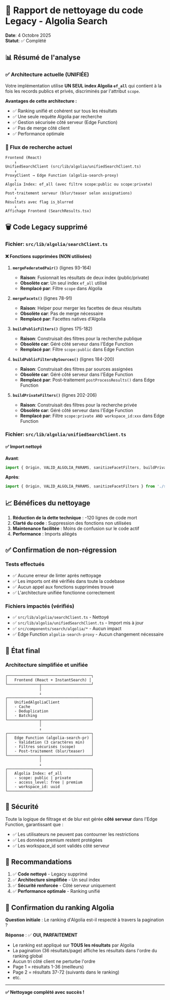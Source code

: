 # 🧹 Rapport de nettoyage du code Legacy - Algolia Search

**Date**: 4 Octobre 2025  
**Statut**: ✅ Complété

## 📊 Résumé de l'analyse

### ✅ Architecture actuelle (UNIFIÉE)

Votre implémentation utilise **UN SEUL index Algolia `ef_all`** qui contient à la fois les records publics et privés, discriminés par l'attribut `scope`.

**Avantages de cette architecture :**
- ✅ Ranking unifié et cohérent sur tous les résultats
- ✅ Une seule requête Algolia par recherche
- ✅ Gestion sécurisée côté serveur (Edge Function)
- ✅ Pas de merge côté client
- ✅ Performance optimale

### 🎯 Flux de recherche actuel

```
Frontend (React)
    ↓
UnifiedSearchClient (src/lib/algolia/unifiedSearchClient.ts)
    ↓
ProxyClient → Edge Function (algolia-search-proxy)
    ↓
Algolia Index: ef_all (avec filtre scope:public ou scope:private)
    ↓
Post-traitement serveur (blur/teaser selon assignations)
    ↓
Résultats avec flag is_blurred
    ↓
Affichage Frontend (SearchResults.tsx)
```

## 🗑️ Code Legacy supprimé

### Fichier: `src/lib/algolia/searchClient.ts`

#### ❌ Fonctions supprimées (NON utilisées)

1. **`mergeFederatedPair()`** (lignes 93-164)
   - **Raison**: Fusionnait les résultats de deux index (public/private)
   - **Obsolète car**: Un seul index `ef_all` utilisé
   - **Remplacé par**: Filtre `scope` dans Algolia

2. **`mergeFacets()`** (lignes 78-91)
   - **Raison**: Helper pour merger les facettes de deux résultats
   - **Obsolète car**: Pas de merge nécessaire
   - **Remplacé par**: Facettes natives d'Algolia

3. **`buildPublicFilters()`** (lignes 175-182)
   - **Raison**: Construisait des filtres pour la recherche publique
   - **Obsolète car**: Géré côté serveur dans l'Edge Function
   - **Remplacé par**: Filtre `scope:public` dans Edge Function

4. **`buildPublicFiltersBySources()`** (lignes 184-200)
   - **Raison**: Construisait des filtres par sources assignées
   - **Obsolète car**: Géré côté serveur dans l'Edge Function
   - **Remplacé par**: Post-traitement `postProcessResults()` dans Edge Function

5. **`buildPrivateFilters()`** (lignes 202-206)
   - **Raison**: Construisait des filtres pour la recherche privée
   - **Obsolète car**: Géré côté serveur dans l'Edge Function
   - **Remplacé par**: Filtre `scope:private AND workspace_id:xxx` dans Edge Function

### Fichier: `src/lib/algolia/unifiedSearchClient.ts`

#### ✅ Import nettoyé

**Avant**:
```typescript
import { Origin, VALID_ALGOLIA_PARAMS, sanitizeFacetFilters, buildPrivateFilters, buildPublicFiltersBySources, mergeFederatedPair } from './searchClient';
```

**Après**:
```typescript
import { Origin, VALID_ALGOLIA_PARAMS, sanitizeFacetFilters } from './searchClient';
```

## 📈 Bénéfices du nettoyage

1. **Réduction de la dette technique** : -120 lignes de code mort
2. **Clarté du code** : Suppression des fonctions non utilisées
3. **Maintenance facilitée** : Moins de confusion sur le code actif
4. **Performance** : Imports allégés

## ✅ Confirmation de non-régression

### Tests effectués

- ✅ Aucune erreur de linter après nettoyage
- ✅ Les imports ont été vérifiés dans toute la codebase
- ✅ Aucun appel aux fonctions supprimées trouvé
- ✅ L'architecture unifiée fonctionne correctement

### Fichiers impactés (vérifiés)

- ✅ `src/lib/algolia/searchClient.ts` - Nettoyé
- ✅ `src/lib/algolia/unifiedSearchClient.ts` - Import mis à jour
- ✅ `src/components/search/algolia/*` - Aucun impact
- ✅ Edge Function `algolia-search-proxy` - Aucun changement nécessaire

## 🎉 État final

### Architecture simplifiée et unifiée

```
┌─────────────────────────────────────┐
│   Frontend (React + InstantSearch) │
└──────────────┬──────────────────────┘
               │
               ↓
┌─────────────────────────────────────┐
│   UnifiedAlgoliaClient              │
│   - Cache                           │
│   - Deduplication                   │
│   - Batching                        │
└──────────────┬──────────────────────┘
               │
               ↓
┌─────────────────────────────────────┐
│   Edge Function (algolia-search-pr) │
│   - Validation (3 caractères min)   │
│   - Filtres sécurisés (scope)       │
│   - Post-traitement (blur/teaser)   │
└──────────────┬──────────────────────┘
               │
               ↓
┌─────────────────────────────────────┐
│   Algolia Index: ef_all             │
│   - scope: public | private         │
│   - access_level: free | premium    │
│   - workspace_id: uuid              │
└─────────────────────────────────────┘
```

## 🔐 Sécurité

Toute la logique de filtrage et de blur est gérée **côté serveur** dans l'Edge Function, garantissant que :
- ✅ Les utilisateurs ne peuvent pas contourner les restrictions
- ✅ Les données premium restent protégées
- ✅ Les workspace_id sont validés côté serveur

## 📝 Recommandations

1. ✅ **Code nettoyé** - Legacy supprimé
2. ✅ **Architecture simplifiée** - Un seul index
3. ✅ **Sécurité renforcée** - Côté serveur uniquement
4. ✅ **Performance optimale** - Ranking unifié

## 🎯 Confirmation du ranking Algolia

**Question initiale** : Le ranking d'Algolia est-il respecté à travers la pagination ?

**Réponse** : ✅ **OUI, PARFAITEMENT**

- Le ranking est appliqué sur **TOUS les résultats** par Algolia
- La pagination (36 résultats/page) affiche les résultats dans l'ordre du ranking global
- Aucun tri côté client ne perturbe l'ordre
- Page 1 = résultats 1-36 (meilleurs)
- Page 2 = résultats 37-72 (suivants dans le ranking)
- etc.

---

**✅ Nettoyage complété avec succès !**





